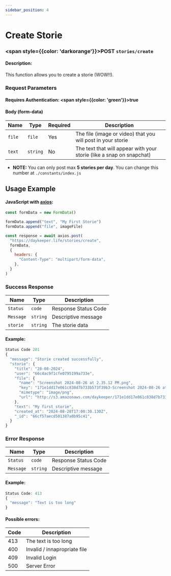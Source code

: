 ```yaml
---
sidebar_position: 4
---
```


# Create Storie

### <span style={{color: 'darkorange'}}>POST</span> `stories/create`

#### Description:

This function allows you to create a storie (WOW!!).

### Request Parameters

#### Requires Authentication: <span style={{color: 'green'}}>true</span>

#### Body (form-data)

| Name   | Type     | Required | Description                                                          |
| ------ | -------- | -------- | -------------------------------------------------------------------- |
| `file` | `file`   | Yes      | The file (image or video) that you will post in your storie          |
| `text` | `string` | No       | The text that will appear with your storie (like a snap on snapchat) |

- <strong>NOTE:</strong> You can only post max <strong>5 stories per day</strong>. You can change this number at `./constants/index.js`

## Usage Example

#### JavaScript with <a href="https://axios-http.com/docs/intro">axios</a>:

```javascript
const formData = new FormData()

formData.append("text", "My First Storie")
formData.append("file", imageFile)

const response = await axios.post(
  "https://daykeeper.life/stories/create",
  formData,
  {
    headers: {
      "Content-Type": "multipart/form-data",
    },
  }
)
```

### Success Response

| Name      | Type     | Description          |
| --------- | -------- | -------------------- |
| `Status`  | `code`   | Response Status Code |
| `Message` | `string` | Descriptive message  |
| `storie`  | `string` | The storie data      |

#### Example:

```javascript
Status Code 201
{
  "message": "Storie created successfully",
  "storie": {
    "title": "28-08-2024",
    "user": "66c4ac9f1cfe0795199a733e",
    "file": {
      "name": "Screenshot 2024-08-26 at 2.35.12 PM.png",
      "key": "171e1dd17e061c838d7b733b573f39b3-Screenshot 2024-08-26 at 2.35.12 PM.png",
      "mimetype": "image/png",
      "url": "http://s3.amazonaws.com/daykeeper/171e1dd17e061c838d7b733b573f39b3-Screenshot%202024-08-26%20at%202.35.12%E2%80%AFPM.png"
    },
    "text": "My first storie",
    "created_at": "2024-08-28T17:00:30.130Z",
    "_id": "66cf57aecd501387a0b95c41",
  }
}
```

### Error Response

| Name      | Type     | Description          |
| --------- | -------- | -------------------- |
| `Status`  | `code`   | Response Status Code |
| `Message` | `string` | Descriptive message  |

#### Example:

```javascript
Status Code: 413
{
  "message": "Text is too long"
}
```

#### Possible errors:

| Code | Description                  |
| ---- | ---------------------------- |
| 413  | The text is too long         |
| 400  | Invalid / innapropriate file |
| 409  | Invalid Login                |
| 500  | Server Error                 |
